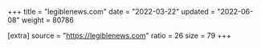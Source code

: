 +++
title = "legiblenews.com"
date = "2022-03-22"
updated = "2022-06-08"
weight = 80786

[extra]
source = "https://legiblenews.com"
ratio = 26
size = 79
+++
